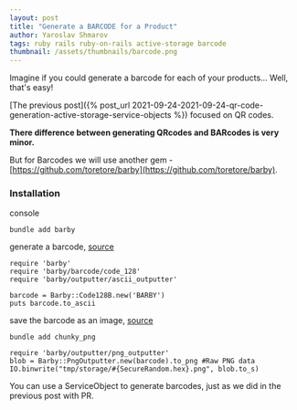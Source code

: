 ```yaml
---
layout: post
title: "Generate a BARCODE for a Product"
author: Yaroslav Shmarov
tags: ruby rails ruby-on-rails active-storage barcode
thumbnail: /assets/thumbnails/barcode.png
---
```


Imagine if you could generate a barcode for each of your products... Well, that's easy!

[The previous post]({% post_url 2021-09-24-2021-09-24-qr-code-generation-active-storage-service-objects %})
focused on QR codes.

**There difference between generating QRcodes and BARcodes is very minor.**

But for Barcodes we will use another gem - [https://github.com/toretore/barby](https://github.com/toretore/barby).

### Installation

console
```
bundle add barby
```

generate a barcode, [source](https://github.com/toretore/barby#example)
```
require 'barby'
require 'barby/barcode/code_128'
require 'barby/outputter/ascii_outputter'

barcode = Barby::Code128B.new('BARBY')
puts barcode.to_ascii
```

save the barcode as an image, [source](https://github.com/toretore/barby/wiki/Outputters)

```
bundle add chunky_png
```

```
require 'barby/outputter/png_outputter'
blob = Barby::PngOutputter.new(barcode).to_png #Raw PNG data
IO.binwrite("tmp/storage/#{SecureRandom.hex}.png", blob.to_s)
```

You can use a ServiceObject to generate barcodes, just as we did in the previous post with PR.
